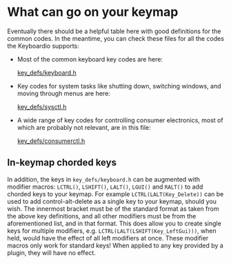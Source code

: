 # What can go on your keymap

Eventually there should be a helpful table here with good definitions for the common codes. In the meantime, you can check these files for all the codes the Keyboardio supports:

 - Most of the common keyboard key codes are here: 
   
   [key_defs/keyboard.h](https://github.com/keyboardio/Kaleidoscope/blob/master/src/kaleidoscope/key_defs/keyboard.h)

 - Key codes for system tasks like shutting down, switching windows, and moving through menus are here: 
    
   [key_defs/sysctl.h](https://github.com/keyboardio/Kaleidoscope/blob/master/src/kaleidoscope/key_defs/sysctl.h)

 - A wide range of key codes for controlling consumer electronics, most of which are probably not relevant, are in this file:  

    [key_defs/consumerctl.h](https://github.com/keyboardio/Kaleidoscope/blob/master/src/kaleidoscope/key_defs/consumerctl.h)

## In-keymap chorded keys

In addition, the keys in `key_defs/keyboard.h` can be augmented with modifier macros: `LCTRL()`, `LSHIFT()`, `LALT()`, `LGUI()` and `RALT()` to add chorded keys to your keymap. For example `LCTRL(LALT(Key_Delete))` can be used to add control-alt-delete as a single key to your keymap, should you wish. The innermost bracket must be of the standard format as taken from the above key definitions, and all other modifiers must be from the aforementioned list, and in that format. This does allow you to create single keys for multiple modifiers, e.g. `LCTRL(LALT(LSHIFT(Key_LeftGui)))`, when held, would have the effect of all left modifiers at once. These modifier macros only work for standard keys! When applied to any key provided by a plugin, they will have no effect.
